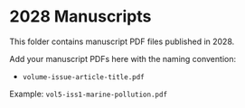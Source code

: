 # 2028 Manuscripts

This folder contains manuscript PDF files published in 2028.

Add your manuscript PDFs here with the naming convention:
- `volume-issue-article-title.pdf`

Example: `vol5-iss1-marine-pollution.pdf`
